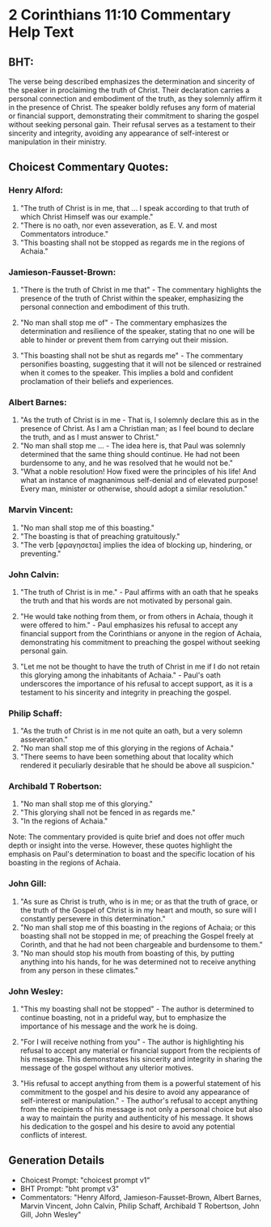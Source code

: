 # 2 Corinthians 11:10 Commentary Help Text

## BHT:
The verse being described emphasizes the determination and sincerity of the speaker in proclaiming the truth of Christ. Their declaration carries a personal connection and embodiment of the truth, as they solemnly affirm it in the presence of Christ. The speaker boldly refuses any form of material or financial support, demonstrating their commitment to sharing the gospel without seeking personal gain. Their refusal serves as a testament to their sincerity and integrity, avoiding any appearance of self-interest or manipulation in their ministry.

## Choicest Commentary Quotes:
### Henry Alford:
1. "The truth of Christ is in me, that ... I speak according to that truth of which Christ Himself was our example."
2. "There is no oath, nor even asseveration, as E. V. and most Commentators introduce."
3. "This boasting shall not be stopped as regards me in the regions of Achaia."

### Jamieson-Fausset-Brown:
1. "There is the truth of Christ in me that" - The commentary highlights the presence of the truth of Christ within the speaker, emphasizing the personal connection and embodiment of this truth.

2. "No man shall stop me of" - The commentary emphasizes the determination and resilience of the speaker, stating that no one will be able to hinder or prevent them from carrying out their mission.

3. "This boasting shall not be shut as regards me" - The commentary personifies boasting, suggesting that it will not be silenced or restrained when it comes to the speaker. This implies a bold and confident proclamation of their beliefs and experiences.

### Albert Barnes:
1. "As the truth of Christ is in me - That is, I solemnly declare this as in the presence of Christ. As I am a Christian man; as I feel bound to declare the truth, and as I must answer to Christ."
2. "No man shall stop me ... - The idea here is, that Paul was solemnly determined that the same thing should continue. He had not been burdensome to any, and he was resolved that he would not be."
3. "What a noble resolution! How fixed were the principles of his life! And what an instance of magnanimous self-denial and of elevated purpose! Every man, minister or otherwise, should adopt a similar resolution."

### Marvin Vincent:
1. "No man shall stop me of this boasting." 
2. "The boasting is that of preaching gratuitously." 
3. "The verb [φραγησεται] implies the idea of blocking up, hindering, or preventing."

### John Calvin:
1. "The truth of Christ is in me." - Paul affirms with an oath that he speaks the truth and that his words are not motivated by personal gain. 

2. "He would take nothing from them, or from others in Achaia, though it were offered to him." - Paul emphasizes his refusal to accept any financial support from the Corinthians or anyone in the region of Achaia, demonstrating his commitment to preaching the gospel without seeking personal gain. 

3. "Let me not be thought to have the truth of Christ in me if I do not retain this glorying among the inhabitants of Achaia." - Paul's oath underscores the importance of his refusal to accept support, as it is a testament to his sincerity and integrity in preaching the gospel.

### Philip Schaff:
1. "As the truth of Christ is in me not quite an oath, but a very solemn asseveration." 
2. "No man shall stop me of this glorying in the regions of Achaia." 
3. "There seems to have been something about that locality which rendered it peculiarly desirable that he should be above all suspicion."

### Archibald T Robertson:
1. "No man shall stop me of this glorying." 
2. "This glorying shall not be fenced in as regards me."
3. "In the regions of Achaia."

Note: The commentary provided is quite brief and does not offer much depth or insight into the verse. However, these quotes highlight the emphasis on Paul's determination to boast and the specific location of his boasting in the regions of Achaia.

### John Gill:
1. "As sure as Christ is truth, who is in me; or as that the truth of grace, or the truth of the Gospel of Christ is in my heart and mouth, so sure will I constantly persevere in this determination."
2. "No man shall stop me of this boasting in the regions of Achaia; or this boasting shall not be stopped in me; of preaching the Gospel freely at Corinth, and that he had not been chargeable and burdensome to them."
3. "No man should stop his mouth from boasting of this, by putting anything into his hands, for he was determined not to receive anything from any person in these climates."

### John Wesley:
1. "This my boasting shall not be stopped" - The author is determined to continue boasting, not in a prideful way, but to emphasize the importance of his message and the work he is doing. 

2. "For I will receive nothing from you" - The author is highlighting his refusal to accept any material or financial support from the recipients of his message. This demonstrates his sincerity and integrity in sharing the message of the gospel without any ulterior motives. 

3. "His refusal to accept anything from them is a powerful statement of his commitment to the gospel and his desire to avoid any appearance of self-interest or manipulation." - The author's refusal to accept anything from the recipients of his message is not only a personal choice but also a way to maintain the purity and authenticity of his message. It shows his dedication to the gospel and his desire to avoid any potential conflicts of interest.


## Generation Details
- Choicest Prompt: "choicest prompt v1"
- BHT Prompt: "bht prompt v3"
- Commentators: "Henry Alford, Jamieson-Fausset-Brown, Albert Barnes, Marvin Vincent, John Calvin, Philip Schaff, Archibald T Robertson, John Gill, John Wesley"
